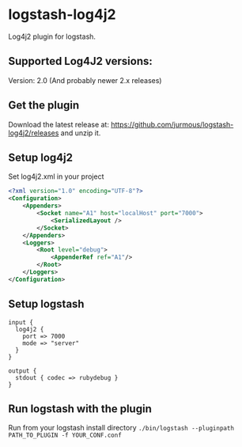 logstash-log4j2
===============

Log4j2 plugin for logstash.

Supported Log4J2 versions:
-----
Version: 2.0 (And probably newer 2.x releases)

Get the plugin
----
Download the latest release at: https://github.com/jurmous/logstash-log4j2/releases and unzip it.

Setup log4j2
------------

Set log4j2.xml in your project
```xml
<?xml version="1.0" encoding="UTF-8"?>
<Configuration>
    <Appenders>
        <Socket name="A1" host="localHost" port="7000">
            <SerializedLayout />
        </Socket>
    </Appenders>
    <Loggers>
        <Root level="debug">
            <AppenderRef ref="A1"/>
        </Root>
    </Loggers>
</Configuration>
```

Setup logstash
-----

```
input {
  log4j2 {
    port => 7000
    mode => "server"
  }
}

output {
  stdout { codec => rubydebug }
}
```

Run logstash with the plugin
-------------

Run from your logstash install directory `./bin/logstash --pluginpath PATH_TO_PLUGIN -f YOUR_CONF.conf`
